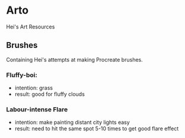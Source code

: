 # Arto
Hei's Art Resources
## Brushes
Containing Hei's attempts at making Procreate brushes.
### Fluffy-boi:
- intention: grass
- result: good for fluffy clouds
### Labour-intense Flare
- intention: make painting distant city lights easy
- result: need to hit the same spot 5-10 times to get good flare effect
